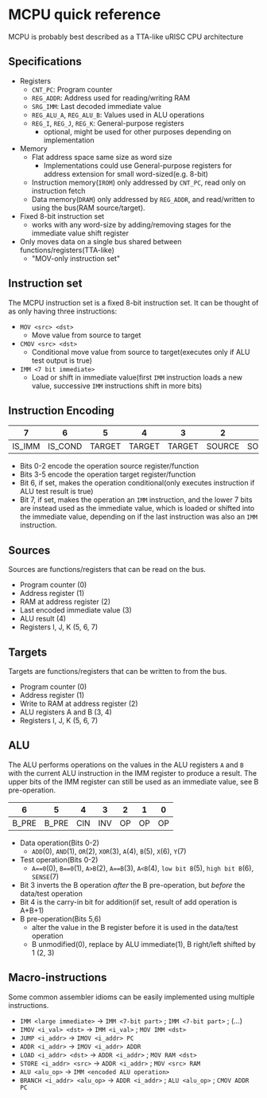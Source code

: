 # MCPU quick reference

MCPU is probably best described as a TTA-like uRISC CPU architecture



## Specifications

 * Registers
   - `CNT_PC`: Program counter
   - `REG_ADDR`: Address used for reading/writing RAM
   - `SRG_IMM`: Last decoded immediate value
   - `REG_ALU_A`, `REG_ALU_B`: Values used in ALU operations
   - `REG_I`, `REG_J`, `REG_K`: General-purpose registers
     * optional, might be used for other purposes depending on implementation
 * Memory
   - Flat address space same size as word size
     * Implementations could use General-purpose registers for address extension for small word-sized(e.g. 8-bit)
   - Instruction memory(`IROM`) only addressed by `CNT_PC`, read only on instruction fetch
   - Data memory(`DRAM`) only addressed by `REG_ADDR`, and read/written to using the bus(RAM source/target).
 * Fixed 8-bit instruction set
   - works with any word-size by adding/removing stages for the immediate value shift register
 * Only moves data on a single bus shared between functions/registers(TTA-like)
   - "MOV-only instruction set"



## Instruction set

The MCPU instruction set is a fixed 8-bit instruction set.
It can be thought of as only having three instructions:

 * `MOV <src> <dst>`
   - Move value from source to target
 * `CMOV <src> <dst>`
   - Conditional move value from source to target(executes only if ALU test output is true)
 * `IMM <7 bit immediate>`
   - Load or shift in immediate value(first `IMM` instruction loads a new value, successive `IMM` instructions shift in more bits)



## Instruction Encoding

|       7 |       6 |      5 |      4 |      3 |      2 |      1 |      0 |
| ------- | ------- | ------ | ------ | ------ | ------ | ------ | ------ |
|  IS_IMM | IS_COND | TARGET | TARGET | TARGET | SOURCE | SOURCE | SOURCE |

 * Bits 0-2 encode the operation source register/function
 * Bits 3-5 encode the operation target register/function
 * Bit 6, if set, makes the operation conditional(only executes instruction if ALU test result is true)
 * Bit 7, if set, makes the operation an `IMM` instruction, and the lower 7 bits are instead used as the immediate value,
   which is loaded or shifted into the immediate value, depending on if the last instruction was also an `IMM` instruction.



## Sources

Sources are functions/registers that can be read on the bus.

 * Program counter (0)
 * Address register (1)
 * RAM at address register (2)
 * Last encoded immediate value (3)
 * ALU result (4)
 * Registers I, J, K (5, 6, 7)



## Targets

Targets are functions/registers that can be written to from the bus.

 * Program counter (0)
 * Address register (1)
 * Write to RAM at address register (2)
 * ALU registers A and B (3, 4)
 * Registers I, J, K (5, 6, 7)



## ALU

The ALU performs operations on the values in the ALU registers `A` and `B` with the
current ALU instruction in the IMM register to produce a result.
The upper bits of the IMM register can still be used as an immediate value, see B pre-operation.

|       6 |      5 |      4 |      3 |      2 |      1 |      0 |
| ------- | ------ | ------ | ------ | ------ | ------ | ------ |
|   B_PRE |  B_PRE |    CIN |    INV |     OP |     OP |     OP |

 * Data operation(Bits 0-2)
   - `ADD`(0), `AND`(1), `OR`(2), `XOR`(3), `A`(4), `B`(5), `X`(6), `Y`(7)
 * Test operation(Bits 0-2)
   - `A==0`(0), `B==0`(1), `A>B`(2), `A==B`(3), `A<B`(4), `low bit B`(5), `high bit B`(6), `SENSE`(7)
 * Bit 3 inverts the B operation *after* the B pre-operation, but *before* the data/test operation
 * Bit 4 is the carry-in bit for addition(if set, result of add operation is A+B+1)
 * B pre-operation(Bits 5,6)
   - alter the value in the B register before it is used in the data/test operation
   - B unmodified(0), replace by ALU immediate(1), B right/left shifted by 1 (2, 3)



## Macro-instructions

Some common assembler idioms can be easily implemented using multiple instructions.

 * `IMM <large immediate>` -> `IMM <7-bit part>` ; `IMM <7-bit part>` ; (...)
 * `IMOV <i_val> <dst>` -> `IMM <i_val>` ; `MOV IMM <dst>`
 * `JUMP <i_addr>` -> `IMOV <i_addr> PC`
 * `ADDR <i_addr>` -> `IMOV <i_addr> ADDR`
 * `LOAD <i_addr> <dst>` -> `ADDR <i_addr>` ; `MOV RAM <dst>`
 * `STORE <i_addr> <src>` -> `ADDR <i_addr>` ; `MOV <src> RAM`
 * `ALU <alu_op>` -> `IMM <encoded ALU operation>`
 * `BRANCH <i_addr> <alu_op>` -> `ADDR <i_addr>` ; `ALU <alu_op>` ; `CMOV ADDR PC`
